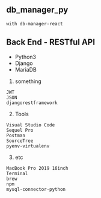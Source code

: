 ## db_manager_py
```
with db-manager-react
```
## Back End - RESTful API
- Python3
- Django
- MariaDB
1. something 
  ```
  JWT
  JSON 
  djangorestframework
  ```
2. Tools
  ```
  Visual Studio Code
  Sequel Pro
  Postman 
  SourceTree
  pyenv-virtualenv
  ```
3. etc
  ```
  MacBook Pro 2019 16inch
  Terminal
  brew
  npm
  mysql-connector-python
  ```
